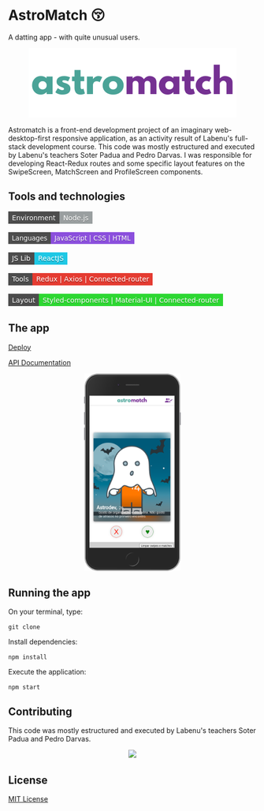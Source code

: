 
# AstroMatch :kissing_closed_eyes:
A datting app - with quite unusual users.

<p align="center">
<img src="https://github.com/Meira-JH/AstroMatch/blob/master/astromatch/src/img/logo.png"/>
</p>

Astromatch is a front-end development project of an imaginary web-desktop-first responsive application, as an activity result of Labenu's full-stack development course. This code was mostly estructured and executed by Labenu's teachers Soter Padua and Pedro Darvas. I was responsible for developing React-Redux routes and some specific layout features on the SwipeScreen, MatchScreen and ProfileScreen components.

## Tools and technologies

![Node.js environment](https://github.com/Meira-JH/futureEats/blob/master/futureEats/src/imgs/EnvironmentNodejs.png)

![Languages JS CSS HTML](https://github.com/Meira-JH/futureEats/blob/master/futureEats/src/imgs/languages.png)

![React Lib](https://github.com/Meira-JH/futureEats/blob/master/futureEats/src/imgs/JSLibReactJS.png)

![Dev tools](https://github.com/Meira-JH/futureEats/blob/master/futureEats/src/imgs/tools.png) 

![Layout tools](https://github.com/Meira-JH/futureEats/blob/master/futureEats/src/imgs/layout.png)

## The app

[Deploy]()

[API Documentation](https://documenter.getpostman.com/view/7549981/SW12yx56?version=latest)

<p align="center">
<img height="400px" src="https://github.com/Meira-JH/AstroMatch/blob/master/astromatch/src/img/prinstscreen.png"/>
</p>

## Running the app

On your terminal, type:

```
git clone 
```

Install dependencies:
```
npm install
```

Execute the application:
```
npm start 
```

## Contributing

This code was mostly estructured and executed by Labenu's teachers Soter Padua and Pedro Darvas.

<p align="center">
<img src="https://uploads-ssl.webflow.com/5e790d30d198385b09366d8f/5eb17dfd4a07be86d2b8951e_Labenu_principal_slogan.png"/>
</p>

## License
[MIT License](https://choosealicense.com/licenses/mit/)
